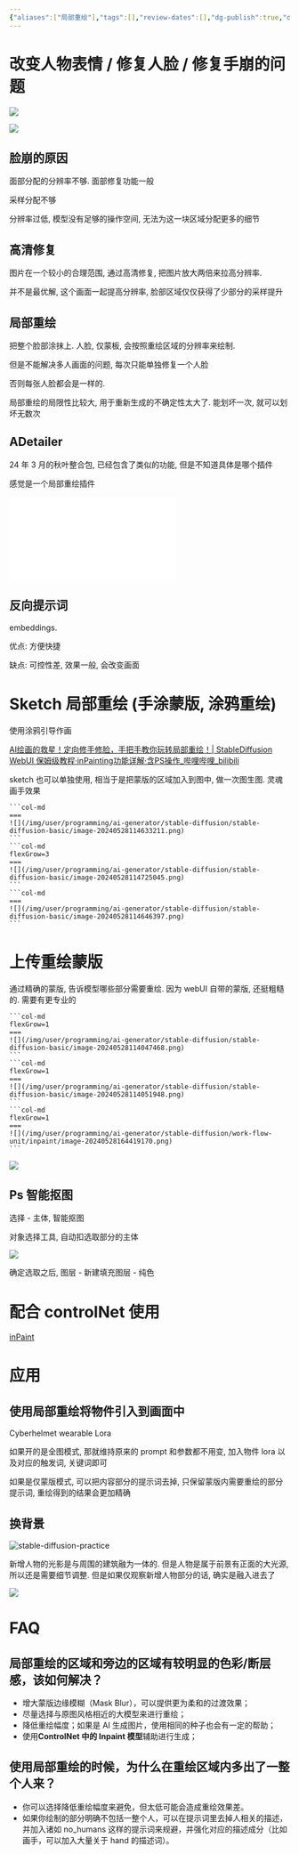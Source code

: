 ```yaml
---
{"aliases":["局部重绘"],"tags":[],"review-dates":[],"dg-publish":true,"date-created":"2024-05-28-Tue, 4:32:31 pm","date-modified":"2024-06-01-Sat, 9:18:04 pm","permalink":"/programming/ai-generator/stable-diffusion/work-flow-unit/inpaint/","dgPassFrontmatter":true}
---
```



# 改变人物表情 / 修复人脸 / 修复手崩的问题

![](/img/user/programming/ai-generator/stable-diffusion/stable-diffusion-basic/image-20240528114354741.png)

![](/img/user/programming/ai-generator/stable-diffusion/stable-diffusion-basic/image-20240528114402158.png)

## 脸崩的原因

面部分配的分辨率不够. 面部修复功能一般

采样分配不够

分辨率过低, 模型没有足够的操作空间, 无法为这一块区域分配更多的细节

## 高清修复

图片在一个较小的合理范围, 通过高清修复, 把图片放大两倍来拉高分辨率.

并不是最优解, 这个画面一起提高分辨率, 脸部区域仅仅获得了少部分的采样提升

## 局部重绘

把整个脸部涂抹上. 人脸, 仅蒙板, 会按照重绘区域的分辨率来绘制.

但是不能解决多人画面的问题, 每次只能单独修复一个人脸

否则每张人脸都会是一样的.

局部重绘的局限性比较大, 用于重新生成的不确定性太大了. 能划坏一次, 就可以划坏无数次

## ADetailer

24 年 3 月的秋叶整合包, 已经包含了类似的功能, 但是不知道具体是哪个插件

感觉是一个局部重绘插件

![stable-diffusion-term](programming/ai-generator/stable-diffusion/stable-diffusion-term.md#ADTailer)

## 反向提示词

embeddings.

优点: 方便快捷

缺点: 可控性差, 效果一般, 会改变画面

# Sketch 局部重绘 (手涂蒙版, 涂鸦重绘)

使用涂鸦引导作画

[AI绘画的救星！定向修手修脸，手把手教你玩转局部重绘！| StableDiffusion WebUI 保姆级教程·inPainting功能详解·含PS操作\_哔哩哔哩\_bilibili](https://www.bilibili.com/video/BV1uL411e7Uk/?p=7&spm_id_from=pageDriver)

sketch 也可以单独使用, 相当于是把蒙版的区域加入到图中, 做一次图生图. 灵魂画手效果

````col
```col-md
===
![](/img/user/programming/ai-generator/stable-diffusion/stable-diffusion-basic/image-20240528114633211.png)
```
```col-md
flexGrow=3
===
![](/img/user/programming/ai-generator/stable-diffusion/stable-diffusion-basic/image-20240528114725045.png)
```
```col-md
===
![](/img/user/programming/ai-generator/stable-diffusion/stable-diffusion-basic/image-20240528114646397.png)
```
````

# 上传重绘蒙版

通过精确的蒙版, 告诉模型哪些部分需要重绘. 因为 webUI 自带的蒙版, 还挺粗糙的. 需要有更专业的

````col
```col-md
flexGrow=1
===
![](/img/user/programming/ai-generator/stable-diffusion/stable-diffusion-basic/image-20240528114047468.png)
```
```col-md
flexGrow=1
===
![](/img/user/programming/ai-generator/stable-diffusion/stable-diffusion-basic/image-20240528114051948.png)
```
```col-md
flexGrow=1
===
![](/img/user/programming/ai-generator/stable-diffusion/work-flow-unit/inpaint/image-20240528164419170.png)
```
````

![](/img/user/programming/ai-generator/stable-diffusion/work-flow-unit/inpaint/image-20240528164257799.png)

## Ps 智能抠图

选择 - 主体, 智能抠图

对象选择工具, 自动扣选取部分的主体

![](/img/user/programming/ai-generator/stable-diffusion/stable-diffusion-basic/image-20240526104258855.png)

确定选取之后, 图层 - 新建填充图层 - 纯色

# 配合 controlNet 使用

[inPaint](control-net.md#inPaint)

# 应用

## 使用局部重绘将物件引入到画面中

Cyberhelmet wearable Lora

如果开的是全图模式, 那就维持原来的 prompt 和参数都不用变, 加入物件 lora 以及对应的触发词, 关键词即可

如果是仅蒙版模式, 可以把内容部分的提示词去掉, 只保留蒙版内需要重绘的部分提示词, 重绘得到的结果会更加精确

## 换背景

![stable-diffusion-practice](programming/ai-generator/stable-diffusion/stable-diffusion-practice.md#InPaint%20换背景)

新增人物的光影是与周围的建筑融为一体的. 但是人物是属于前景有正面的大光源, 所以还是需要细节调整. 但是如果仅观察新增人物部分的话, 确实是融入进去了

![](/img/user/programming/ai-generator/stable-diffusion/work-flow-unit/inpaint/image-20240528164419170.png)

# FAQ

## 局部重绘的区域和旁边的区域有较明显的色彩/断层感，该如何解决？

- 增大蒙版边缘模糊（Mask Blur），可以提供更为柔和的过渡效果；
- 尽量选择与原图风格相近的大模型来进行重绘；
- 降低重绘幅度；如果是 AI 生成图片，使用相同的种子也会有一定的帮助；
- 使用**ControlNet 中的 Inpaint 模型**辅助进行生成；

## 使用局部重绘的时候，为什么在重绘区域内多出了一整个人来？

- 你可以选择降低重绘幅度来避免，但太低可能会造成重绘效果差。
- 如果你绘制的部分明确不包括一整个人，可以在提示词里去掉人相关的描述，并加入诸如 no_humans 这样的提示词来规避，并强化对应的描述成分（比如画手，可以加入大量关于 hand 的描述词）。
